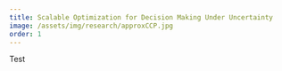 ```yaml
---
title: Scalable Optimization for Decision Making Under Uncertainty
image: /assets/img/research/approxCCP.jpg
order: 1
---
```


Test
